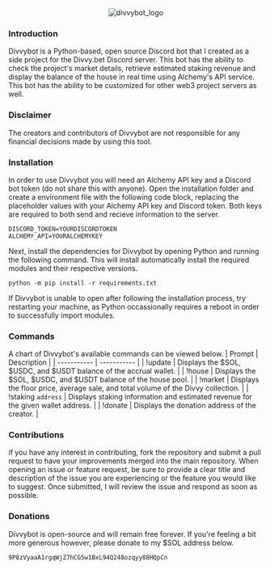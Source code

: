 <div align="center">
  <img src=https://github.com/noahtheprogrammer/divvybot/assets/81941019/72a212d3-2685-402c-87ab-8c0482bffb6b alt="divvybot_logo">
</div>

### Introduction
Divvybot is a Python-based, open source Discord bot that I created as a side project for the Divvy.bet Discord server. This bot has the ability to check the project's market details, retrieve estimated staking revenue and display the balance of the house in real time using Alchemy's API service. This bot has the ability to be customized for other web3 project servers as well.

### Disclaimer
The creators and contributors of Divvybot are not responsible for any financial decisions made by using this tool.

### Installation
In order to use Divvybot you will need an Alchemy API key and a Discord bot token (do not share this with anyone).
Open the installation folder and create a environment file with the following code block, replacing the placeholder values with your Alchemy API key and Discord token. Both keys are required to both send and recieve information to the server.
```
DISCORD_TOKEN=YOURDISCORDTOKEN
ALCHEMY_API=YOURALCHEMYKEY
```
Next, install the dependencies for Divvybot by opening Python and running the following command. This will install automatically install the required modules and their respective versions.
```
python -m pip install -r requirements.txt
```
If Divvybot is unable to open after following the installation process, try restarting your machine, as Python occassionally requires a reboot in order to successfully import modules.

### Commands
A chart of Divvybot's available commands can be viewed below.
| Prompt | Description |
| ----------- | ----------- |
| !update | Displays the $SOL, $USDC, and $USDT balance of the accrual wallet. |
| !house | Displays the $SOL, $USDC, and $USDT balance of the house pool. |
| !market | Displays the floor price, average sale, and total volume of the Divvy collection. |
| !staking `address` | Displays staking information and estimated revenue for the given wallet address. |
| !donate | Displays the donation address of the creator. |

### Contributions
if you have any interest in contributing, fork the repository and submit a pull request to have your improvements merged into the main repository. When opening an issue or feature request, be sure to provide a clear title and description of the issue you are experiencing or the feature you would like to suggest. Once submitted, I will review the issue and respond as soon as possible.

### Donations
Divvybot is open-source and will remain free forever.
If you're feeling a bit more generous however, please donate to my $SOL address below.
```
9P8zVyaaA1rgqWjZ7hCG5w1BxL94Q248ozqyy88HQpCn
```
